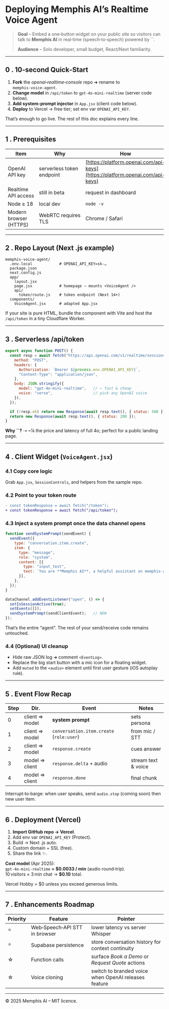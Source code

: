 # Deploying Memphis AI’s Realtime Voice Agent

> **Goal** – Embed a one‑button widget on your public site so visitors can talk to **Memphis AI** in real‑time (speech‑to‑speech) powered by ``.
>
> **Audience** – Solo developer, small budget, React/Next familiarity.

---

## 0 . 10‑second Quick‑Start

1. **Fork** the *openai‑realtime‑console* repo ➜ rename to `memphis‑voice‑agent`.
2. **Change model** in `/api/token` to `gpt‑4o‑mini‑realtime` (server code below).
3. **Add system‑prompt injector** in `App.jsx` (client code below).
4. **Deploy** to Vercel → free tier; set env var `OPENAI_API_KEY`.

That’s enough to go live. The rest of this doc explains every line.

---

## 1 . Prerequisites

| Item                   | Why                       | How                                                                          |
| ---------------------- | ------------------------- | ---------------------------------------------------------------------------- |
| OpenAI API key         | serverless token endpoint | [https://platform.openai.com/api-keys](https://platform.openai.com/api-keys) |
| Realtime API access    | still in beta             | request in dashboard                                                         |
| Node ≥ 18              | local dev                 | `node -v`                                                                    |
| Modern browser (HTTPS) | WebRTC requires TLS       | Chrome / Safari                                                              |

---

## 2 . Repo Layout (Next .js example)

```
memphis-voice-agent/
  .env.local            # OPENAI_API_KEY=sk-…
  package.json
  next.config.js
  app/
    layout.jsx
    page.jsx            # homepage – mounts <VoiceAgent />
    api/
      token/route.js    # token endpoint (Next 14+)
  components/
    VoiceAgent.jsx      # adapted App.jsx
```

If your site is pure HTML, bundle the component with Vite and host the `/api/token` in a tiny Cloudflare Worker.

---

## 3 . Serverless **/api/token**

```js
export async function POST() {
  const resp = await fetch("https://api.openai.com/v1/realtime/sessions", {
    method: "POST",
    headers: {
      Authorization: `Bearer ${process.env.OPENAI_API_KEY}`,
      "Content-Type": "application/json",
    },
    body: JSON.stringify({
      model: "gpt-4o-mini-realtime",   // ← fast & cheap
      voice: "verse",                  // pick any OpenAI voice
    }),
  });

  if (!resp.ok) return new Response(await resp.text(), { status: 500 });
  return new Response(await resp.text(), { status: 200 });
}
```

**Why **``**?** ⇢ \~¼ the price and latency of full 4o; perfect for a public landing page.

---

## 4 . Client Widget (`VoiceAgent.jsx`)

### 4.1  Copy core logic

Grab `App.jsx`, `SessionControls`, and helpers from the sample repo.

### 4.2  Point to your token route

```diff
- const tokenResponse = await fetch("/token");
+ const tokenResponse = await fetch("/api/token");
```

### 4.3  Inject a **system prompt** once the data channel opens

```js
function sendSystemPrompt(sendEvent) {
  sendEvent({
    type: "conversation.item.create",
    item: {
      type: "message",
      role: "system",
      content: [{
        type: "input_text",
        text: `You are **Memphis AI**, a helpful assistant on memphis-ai.com.\n\nOnly answer questions related to Memphis AI or its services. If asked about something else, politely redirect.\n\n**Memphis AI Services**\n• AI Information Retrieval Systems – find & surface the right data at the right time.\n• Agentic AI Workflows – autonomous agents that streamline business processes.\n• Conversational AI Assistants – 24/7 virtual support that learns from each interaction.\n\nFocus on practical benefits and measurable results. When relevant, suggest which service best matches the visitor’s problem.`,
      }],
    },
  });
}

dataChannel.addEventListener("open", () => {
  setIsSessionActive(true);
  setEvents([]);
  sendSystemPrompt(sendClientEvent);   // NEW
});
```

That’s the entire “agent”. The rest of your send/receive code remains untouched.

### 4.4  (Optional) UI cleanup

- Hide raw JSON log ➜ comment `<EventLog>`.
- Replace the big start button with a mic icon for a floating widget.
- Add `muted` to the `<audio>` element until first user gesture (iOS autoplay rule).

---

## 5 . Event Flow Recap

| Step | Dir.           | Event                                    | Notes               |
| ---- | -------------- | ---------------------------------------- | ------------------- |
| 0    | client ⇒ model | **system prompt**                        | sets persona        |
| 1    | client ⇒ model | `conversation.item.create` (`role:user`) | from mic / STT      |
| 2    | client ⇒ model | `response.create`                        | cues answer         |
| 3    | model ⇒ client | `response.delta` + audio                 | stream text & voice |
| 4    | model ⇒ client | `response.done`                          | final chunk         |

Interrupt‑to‑barge: when user speaks, send `audio.stop` (coming soon) then new user item.

---

## 6 . Deployment (Vercel)

1. **Import GitHub repo → Vercel**.
2. Add env var `OPENAI_API_KEY` (Protect).
3. Build → Next .js auto.
4. Custom domain + SSL (free).
5. Share the link ✨.

**Cost model** (Apr 2025):\
`gpt-4o-mini-realtime` ≈ **\$0.0033 / min** (audio round‑trip).\
10 visitors × 3 min chat → **\$0.10** total.

Vercel Hobby = \$0 unless you exceed generous limits.

---

## 7 . Enhancements Roadmap

| Priority | Feature                       | Pointer                                              |
| -------- | ----------------------------- | ---------------------------------------------------- |
| ⭐        | Web‑Speech‑API STT in browser | lower latency vs server Whisper                      |
| ⭐        | Supabase persistence          | store conversation history for context continuity    |
| ☆        | Function calls                | surface *Book a Demo* or *Request Quote* actions     |
| ☆        | Voice cloning                 | switch to branded voice when OpenAI releases feature |

---

© 2025 Memphis AI – MIT licence.

